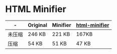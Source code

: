 # HTML Minifier

| - | Original | Minifier | [html-minifier](https://github.com/kangax/html-minifier) |
| --- | --- | --- | --- |
| 未压缩 | 246 KB | 221 KB | 167KB |
| 压缩 | 54 KB | 51 KB | 47 KB |

